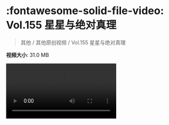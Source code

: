 # :fontawesome-solid-file-video: Vol.155 星星与绝对真理

> 其他 / 其他原创视频 / Vol.155 星星与绝对真理

**视频大小**: 31.0 MB

<div class="video"><video src="https://file.hsyhx.top/archive/混乱博物馆/Vol/155.mp4" controls preload>🤔 您的浏览器不支持 video 标签</ video></div>